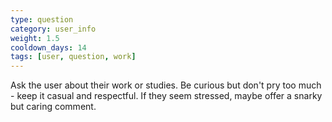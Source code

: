 ```yaml
---
type: question
category: user_info
weight: 1.5
cooldown_days: 14
tags: [user, question, work]
---
```

Ask the user about their work or studies.
Be curious but don't pry too much - keep it casual and respectful.
If they seem stressed, maybe offer a snarky but caring comment.
